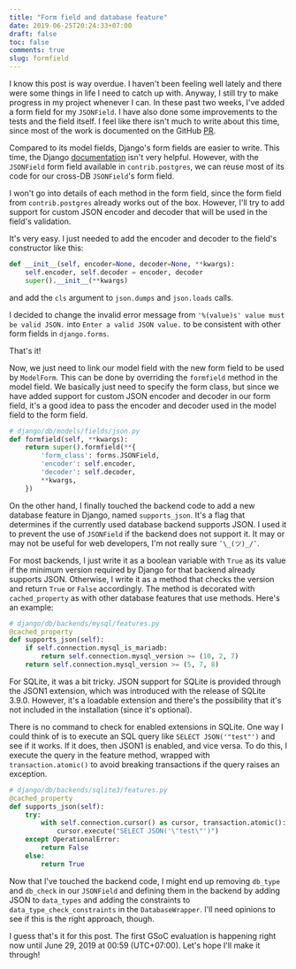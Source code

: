 ```yaml
---
title: "Form field and database feature"
date: 2019-06-25T20:24:33+07:00
draft: false
toc: false
comments: true
slug: formfield
---
```


I know this post is way overdue. I haven't been feeling well lately and there
were some things in life I need to catch up with. Anyway, I still try to make
progress in my project whenever I can. In these past two weeks, I've added a
form field for my `JSONField`. I have also done some improvements to the tests
and the field itself. I feel like there isn't much to write about this time,
since most of the work is documented on the GitHub [PR].

Compared to its model fields, Django's form fields are easier to write. This
time, the Django [documentation] isn't very helpful. However, with the
`JSONField` form field available in `contrib.postgres`, we can reuse most of
its code for our cross-DB `JSONField`'s form field.

I won't go into details of each method in the form field, since the form
field from `contrib.postgres` already works out of the box. However, I'll try
to add support for custom JSON encoder and decoder that will be used in the
field's validation.

It's very easy. I just needed to add the encoder and decoder to the field's
constructor like this:

```python
def __init__(self, encoder=None, decoder=None, **kwargs):
    self.encoder, self.decoder = encoder, decoder
    super().__init__(**kwargs)
```

and add the `cls` argument to `json.dumps` and `json.loads` calls.

I decided to change the invalid error message from
`'%(value)s' value must be valid JSON.` into `Enter a valid JSON value.` to be
consistent with other form fields in `django.forms`.

That's it!

Now, we just need to link our model field with the new form field to be used by
`ModelForm`. This can be done by overriding the `formfield` method in the model
field. We basically just need to specify the form class, but since we have added
support for custom JSON encoder and decoder in our form field, it's a good idea
to pass the encoder and decoder used in the model field to the form field.

```python
# django/db/models/fields/json.py
def formfield(self, **kwargs):
    return super().formfield(**{
        'form_class': forms.JSONField,
        'encoder': self.encoder,
        'decoder': self.decoder,
        **kwargs,
    })
```

On the other hand, I finally touched the backend code to add a new database feature in Django, named `supports_json`. It's a flag that determines if the
currently used database backend supports JSON. I used it to prevent the use of
`JSONField` if the backend does not support it. It may or may not be useful for
web developers, I'm not really sure `¯\_(ツ)_/¯`.

For most backends, I just write it as a boolean variable with `True` as its
value if the minimum version required by Django for that backend already
supports JSON. Otherwise, I write it as a method that checks the version and
return `True` or `False` accordingly. The method is decorated with
`cached_property` as with other database features that use methods. Here's an
example:

```python
# django/db/backends/mysql/features.py
@cached_property
def supports_json(self):
    if self.connection.mysql_is_mariadb:
        return self.connection.mysql_version >= (10, 2, 7)
    return self.connection.mysql_version >= (5, 7, 8)
```

For SQLite, it was a bit tricky. JSON support for SQLite is provided through the
JSON1 extension, which was introduced with the release of SQLite 3.9.0. However,
it's a loadable extension and there's the possibility that it's not included in
the installation (since it's optional).

There is no command to check for enabled extensions in SQLite. One way I could
think of is to execute an SQL query like `SELECT JSON('"test"')` and see if it
works. If it does, then JSON1 is enabled, and vice versa. To do this, I execute
the query in the feature method, wrapped with `transaction.atomic()` to avoid
breaking transactions if the query raises an exception.

```python
# django/db/backends/sqlite3/features.py
@cached_property
def supports_json(self):
    try:
        with self.connection.cursor() as cursor, transaction.atomic():
            cursor.execute("SELECT JSON('\"test\"')")
    except OperationalError:
        return False
    else:
        return True
```

Now that I've touched the backend code, I might end up removing `db_type` and
`db_check` in our `JSONField` and defining them in the backend by adding JSON to
`data_types` and adding the constraints to `data_type_check_constraints` in
the `DatabaseWrapper`. I'll need opinions to see if this is the right approach,
though.

I guess that's it for this post. The first GSoC evaluation is happening right
now until June 29, 2019 at 00:59 (UTC+07:00). Let's hope I'll make it through!

[PR]: https://github.com/django/django/pull/11452
[documentation]: https://docs.djangoproject.com/en/2.2/ref/forms/fields/#creating-custom-fields
